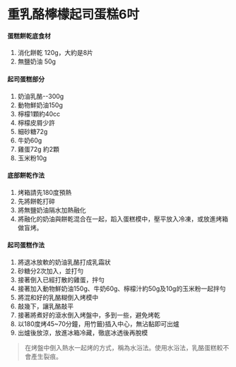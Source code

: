 # 重乳酪檸檬起司蛋糕6吋

#### 蛋糕餅乾底食材

1. 消化餅乾 120g，大約是8片
2. 無鹽奶油 50g

#### 起司蛋糕部分

1. 奶油乳酪--300g
2. 動物鮮奶油150g
3. 檸檬1顆約40cc
4. 檸檬皮屑少許
5. 細砂糖72g
6. 牛奶60g
7. 雞蛋72g 約2顆
8. 玉米粉10g

#### 底部餅乾作法

1. 烤箱請先180度預熱
2. 先將餅乾打碎
3. 將無鹽奶油隔水加熱融化
4. 將融化的奶油與餅乾混合在一起，蹈入蛋糕模中，壓平放入冷凍，或放進烤箱做盲烤。

#### 起司蛋糕作法

1. 將退冰放軟的奶油乳酪打成乳霜狀
2. 砂糖分2次加入，並打勻
3. 接著倒入已經打散的雞蛋，拌勻
4. 接著加入動物鮮奶油150g、牛奶60g、檸檬汁約50g及10g的玉米粉一起拌勻
5. 將混和好的乳酪糊倒入烤模中
6. 敲幾下，讓乳酪敲平
7. 接著將煮好的滾水倒入烤盤中，多到一些，避免烤乾
8. 以180度烤45~70分鐘，用竹籤\)插入中心，無沾黏即可出爐
9. 出爐後放涼，放進冰箱冷藏，徹底冰透後再脫模

> 在烤盤中倒入熱水一起烤的方式，稱為水浴法。使用水浴法，乳酪蛋糕較不會產生裂痕。

